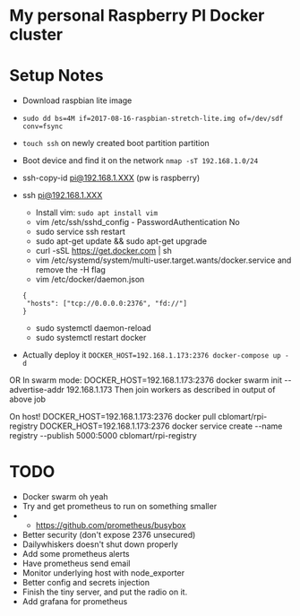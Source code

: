 My personal Raspberry PI Docker cluster
=======================================

# Setup Notes #

* Download raspbian lite image
* `sudo dd bs=4M if=2017-08-16-raspbian-stretch-lite.img of=/dev/sdf conv=fsync`
* `touch ssh` on newly created boot partition partition
* Boot device and find it on the network `nmap -sT 192.168.1.0/24`
* ssh-copy-id pi@192.168.1.XXX (pw is raspberry)
* ssh pi@192.168.1.XXX
  * Install vim: `sudo apt install vim`
  * vim /etc/ssh/sshd_config - PasswordAuthentication No
  * sudo service ssh restart
  * sudo apt-get update && sudo apt-get upgrade
  * curl -sSL https://get.docker.com | sh
  * vim /etc/systemd/system/multi-user.target.wants/docker.service and remove the -H flag
  * vim /etc/docker/daemon.json
  ```
  {
   "hosts": ["tcp://0.0.0.0:2376", "fd://"]
  }
  ```
  * sudo systemctl daemon-reload
  * sudo systemctl restart docker


* Actually deploy it `DOCKER_HOST=192.168.1.173:2376 docker-compose up -d`

OR
In swarm mode:
  DOCKER_HOST=192.168.1.173:2376 docker swarm init --advertise-addr 192.168.1.173
  Then join workers as described in output of above job

On host!
DOCKER_HOST=192.168.1.173:2376  docker pull cblomart/rpi-registry
DOCKER_HOST=192.168.1.173:2376 docker service create --name registry --publish 5000:5000 cblomart/rpi-registry


# TODO #

* Docker swarm oh yeah
* Try and get prometheus to run on something smaller
* * https://github.com/prometheus/busybox
* Better security (don't expose 2376 unsecured)
* Dailywhiskers doesn't shut down properly
* Add some prometheus alerts
* Have prometheus send email
* Monitor underlying host with node_exporter
* Better config and secrets injection
* Finish the tiny server, and put the radio on it.
* Add grafana for prometheus

